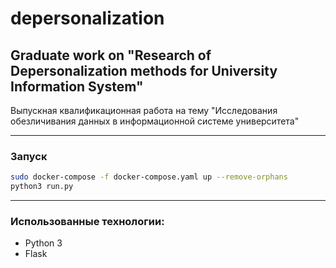 # depersonalization
## Graduate work on "Research of Depersonalization methods for University Information System" 

Выпускная квалификационная работа на тему "Исследования обезличивания данных в информационной системе университета"

___
### Запуск
```bash
sudo docker-compose -f docker-compose.yaml up --remove-orphans
python3 run.py
```
___
### Использованные технологии:
- Python 3
- Flask

